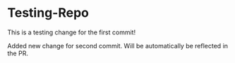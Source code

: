 # Testing-Repo

This is a testing change for the first commit!

Added new change for second commit. Will be automatically be reflected in the PR.